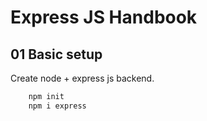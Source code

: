 # Express JS Handbook

## 01 Basic setup

Create node + express js backend.

```bash
    npm init
    npm i express
```
